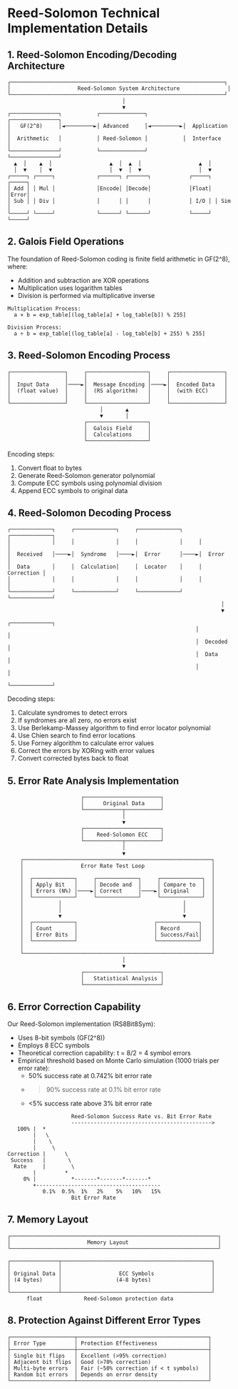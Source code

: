 # Reed-Solomon Technical Implementation Details

## 1. Reed-Solomon Encoding/Decoding Architecture

```
┌───────────────────────────────────────────────────────────────────┐
│                     Reed-Solomon System Architecture               │
└───────────────────────────────────────────────────────────────────┘
                                    │
                                    ▼
┌───────────────┐           ┌──────────────┐           ┌───────────────┐
│   GF(2^8)     │◄─────────►│ Advanced     │◄─────────►│  Application   │
│  Arithmetic   │           │ Reed-Solomon │           │  Interface     │
└───────────────┘           └──────────────┘           └───────────────┘
  ▲  │    ▲  │                  ▲  │  ▲  │                  ▲  │
  │  ▼    │  ▼                  │  ▼  │  ▼                  │  ▼
┌─────┐ ┌─────┐             ┌──────┐ ┌──────┐            ┌─────┐ ┌─────┐
│ Add │ │ Mul │             │Encode│ │Decode│            │Float│ │Error│
│ Sub │ │ Div │             │      │ │      │            │ I/O │ │ Sim │
└─────┘ └─────┘             └──────┘ └──────┘            └─────┘ └─────┘
```

## 2. Galois Field Operations

The foundation of Reed-Solomon coding is finite field arithmetic in GF(2^8), where:
- Addition and subtraction are XOR operations
- Multiplication uses logarithm tables
- Division is performed via multiplicative inverse

```
Multiplication Process:
  a × b = exp_table[(log_table[a] + log_table[b]) % 255]

Division Process:
  a ÷ b = exp_table[(log_table[a] - log_table[b] + 255) % 255]
```

## 3. Reed-Solomon Encoding Process

```
┌─────────────────┐     ┌───────────────────┐     ┌─────────────────┐
│                 │     │                   │     │                 │
│  Input Data     │────►│  Message Encoding │────►│  Encoded Data   │
│  (float value)  │     │  (RS algorithm)   │     │  (with ECC)     │
│                 │     │                   │     │                 │
└─────────────────┘     └───────────────────┘     └─────────────────┘
                             │       ▲
                             ▼       │
                        ┌───────────────────┐
                        │  Galois Field     │
                        │  Calculations     │
                        └───────────────────┘
```

Encoding steps:
1. Convert float to bytes
2. Generate Reed-Solomon generator polynomial
3. Compute ECC symbols using polynomial division
4. Append ECC symbols to original data

## 4. Reed-Solomon Decoding Process

```
┌─────────────┐     ┌─────────────┐     ┌─────────────┐     ┌─────────────┐
│             │     │             │     │             │     │             │
│  Received   │────►│  Syndrome   │────►│  Error      │────►│  Error      │
│  Data       │     │  Calculation│     │  Locator    │     │  Correction │
│             │     │             │     │             │     │             │
└─────────────┘     └─────────────┘     └─────────────┘     └─────────────┘
                                                                   │
                                                                   ▼
                                                           ┌─────────────┐
                                                           │             │
                                                           │  Decoded    │
                                                           │  Data       │
                                                           │             │
                                                           └─────────────┘
```

Decoding steps:
1. Calculate syndromes to detect errors
2. If syndromes are all zero, no errors exist
3. Use Berlekamp-Massey algorithm to find error locator polynomial
4. Use Chien search to find error locations
5. Use Forney algorithm to calculate error values
6. Correct the errors by XORing with error values
7. Convert corrected bytes back to float

## 5. Error Rate Analysis Implementation

```
                       ┌────────────────────────┐
                       │      Original Data     │
                       └────────────┬───────────┘
                                    │
                                    ▼
                       ┌────────────────────────┐
                       │    Reed-Solomon ECC    │
                       └────────────┬───────────┘
                                    │
                                    ▼
    ┌───────────────────────────────────────────────────────────┐
    │                  Error Rate Test Loop                     │
    │                                                           │
    │  ┌─────────────┐     ┌─────────────┐     ┌─────────────┐  │
    │  │ Apply Bit   │     │ Decode and  │     │ Compare to  │  │
    │  │ Errors (N%) │────►│ Correct     │────►│ Original    │  │
    │  └─────────────┘     └─────────────┘     └─────────────┘  │
    │           │                                      │        │
    │           │                                      │        │
    │           ▼                                      ▼        │
    │  ┌─────────────┐                        ┌─────────────┐   │
    │  │ Count       │                        │ Record      │   │
    │  │ Error Bits  │                        │ Success/Fail│   │
    │  └─────────────┘                        └─────────────┘   │
    │                                                           │
    └───────────────────────────────────────────────────────────┘
                                    │
                                    ▼
                       ┌────────────────────────┐
                       │   Statistical Analysis │
                       └────────────────────────┘
```

## 6. Error Correction Capability

Our Reed-Solomon implementation (RS8Bit8Sym):
- Uses 8-bit symbols (GF(2^8))
- Employs 8 ECC symbols
- Theoretical correction capability: t = 8/2 = 4 symbol errors
- Empirical threshold based on Monte Carlo simulation (1000 trials per error rate):
  - 50% success rate at 0.742% bit error rate
  - >90% success rate at 0.1% bit error rate
  - <5% success rate above 3% bit error rate

```
                    Reed-Solomon Success Rate vs. Bit Error Rate
                    -------------------------------------------->
   100% |  *
        |   \
        |    \
        |     \
Correction |      \
 Success   |       \
  Rate     |        \
        |         *
     0% |           *-------*-------*-------*
        +---------------------------------------
           0.1%  0.5%  1%   2%    5%   10%   15%
                    Bit Error Rate
```

## 7. Memory Layout

```
┌─────────────────────────────────────────────────────────────────┐
│                        Memory Layout                            │
└─────────────────────────────────────────────────────────────────┘

┌───────────────┬───────────────────────────────────────────────┐
│               │                                               │
│ Original Data │                  ECC Symbols                  │
│ (4 bytes)     │                 (4-8 bytes)                   │
│               │                                               │
└───────────────┴───────────────────────────────────────────────┘
      float             Reed-Solomon protection data
```

## 8. Protection Against Different Error Types

```
┌────────────────────┬─────────────────────────────────────────┐
│ Error Type         │ Protection Effectiveness                │
├────────────────────┼─────────────────────────────────────────┤
│ Single bit flips   │ Excellent (>95% correction)             │
│ Adjacent bit flips │ Good (>70% correction)                  │
│ Multi-byte errors  │ Fair (~50% correction if < t symbols)   │
│ Random bit errors  │ Depends on error density                │
└────────────────────┴─────────────────────────────────────────┘
```
